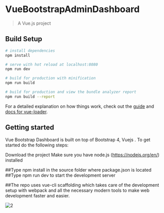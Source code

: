 # VueBootstrapAdminDashboard

> A Vue.js project

## Build Setup

``` bash
# install dependencies
npm install

# serve with hot reload at localhost:8080
npm run dev

# build for production with minification
npm run build

# build for production and view the bundle analyzer report
npm run build --report
```

For a detailed explanation on how things work, check out the [guide](http://vuejs-templates.github.io/webpack/) and [docs for vue-loader](http://vuejs.github.io/vue-loader).

## Getting started
Vue Bootstrap Dashboard is built on top of Bootstrap 4, Vuejs . To get started do the following steps:

Download the project
Make sure you have node.js (https://nodejs.org/en/) installed

##Type npm install in the source folder where package.json is located
##Type npm run dev to start the development server

##The repo uses vue-cli scaffolding which takes care of the development setup with webpack and all the necessary modern tools to make web development faster and easier.

![2](https://user-images.githubusercontent.com/44220001/47072852-970a1780-d214-11e8-89cc-02912fb1b5f0.png)
